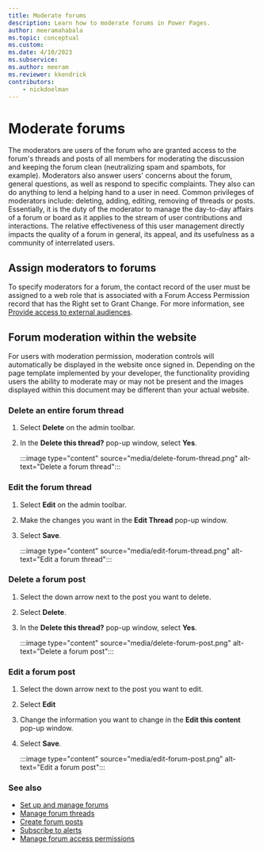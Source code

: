 ```yaml
---
title: Moderate forums
description: Learn how to moderate forums in Power Pages.
author: meeramahabala
ms.topic: conceptual
ms.custom: 
ms.date: 4/10/2023
ms.subservice: 
ms.author: meeram
ms.reviewer: kkendrick
contributors:
    - nickdoelman
---
```


# Moderate forums

The moderators are users of the forum who are granted access to the forum's threads and posts of all members for moderating the discussion and keeping the forum clean (neutralizing spam and spambots, for example). Moderators also answer users' concerns about the forum, general questions, as well as respond to specific complaints. They also can do anything to lend a helping hand to a user in need. Common privileges of moderators include: deleting, adding, editing, removing of threads or posts. Essentially, it is the duty of the moderator to manage the day-to-day affairs of a forum or board as it applies to the stream of user contributions and interactions. The relative effectiveness of this user management directly impacts the quality of a forum in general, its appeal, and its usefulness as a community of interrelated users.

## Assign moderators to forums

To specify moderators for a forum, the contact record of the user must be assigned to a web role that is associated with a Forum Access Permission record that has the Right set to Grant Change. For more information, see [Provide access to external audiences](../../security/external-access.md).  

## Forum moderation within the website

For users with moderation permission, moderation controls will automatically be displayed in the website once signed in. Depending on the page template implemented by your developer, the functionality providing users the ability to moderate may or may not be present and the images displayed within this document may be different than your actual website.

### Delete an entire forum thread

1. Select **Delete** on the admin toolbar.

1. In the **Delete this thread?** pop-up window, select **Yes**.

    :::image type="content" source="media/delete-forum-thread.png" alt-text="Delete a forum thread":::  

### Edit the forum thread

1. Select **Edit** on the admin toolbar.

1. Make the changes you want in the **Edit Thread** pop-up window.

1. Select **Save**.

    :::image type="content" source="media/edit-forum-thread.png" alt-text="Edit a forum thread":::

### Delete a forum post

1. Select the down arrow next to the post you want to delete.

1. Select **Delete**.

1. In the **Delete this thread?** pop-up window, select **Yes**.

    :::image type="content" source="media/delete-forum-post.png" alt-text="Delete a forum post":::

### Edit a forum post

1. Select the down arrow next to the post you want to edit.

1. Select **Edit**

1. Change the information you want to change in the **Edit this content** pop-up window.

1. Select **Save**.

    :::image type="content" source="media/edit-forum-post.png" alt-text="Edit a forum post":::

### See also

- [Set up and manage forums](setup-manage-forums.md)
- [Manage forum threads](manage-forum-threads.md)  
- [Create forum posts](create-forum-posts.md)  
- [Subscribe to alerts](subscribe-alerts.md)
- [Manage forum access permissions](forum-access-permission.md)

